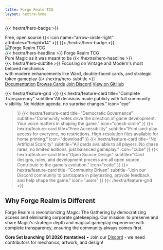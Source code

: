 ```yaml
---
title: Forge Realm TCG
layout: hextra-home
---
```


{{< hextra/hero-badge >}}

  <div class="hx:w-2 hx:h-2 hx:rounded-full hx:bg-primary-400"></div>
  <span>Free, open source</span>
  {{< icon name="arrow-circle-right" attributes="height=14" >}}
{{< /hextra/hero-badge >}}

<div class="hx:mt-6 hx:mb-6">
<img src="/images/forge-realm-main-wide.webp" alt="Forge Realm TCG" class="hx:w-full hx:max-w-4xl hx:mx-auto hx:rounded-lg hx:shadow-lg" />
</div>

<div class="hx:mt-6 hx:mb-6">
{{< hextra/hero-headline >}}
  Forge Realm TCG&nbsp;<br class="hx:sm:block hx:hidden" />Pure Magic as it was meant to be
{{< /hextra/hero-headline >}}
</div>

<div class="hx:mb-12">
{{< hextra/hero-subtitle >}}
  Focusing on Vintage and Modern's most beloved mechanics&nbsp;<br class="hx:sm:block hx:hidden" />with modern enhancements like Ward, double-faced cards, and strategic token gameplay
{{< /hextra/hero-subtitle >}}
</div>

<div class="hx:mb-6 hx:flex hx:flex-wrap hx:gap-4 hx:justify-center hx:md:justify-start">
  <a class="fr-btn fr-btn--secondary" href="/docs">Documentation</a>
  <a class="fr-btn fr-btn--secondary" href="/docs/cards">Browse Cards</a>
  <a class="fr-btn fr-btn--secondary" href="https://discord.gg/KQTY8DfY" target="_blank" rel="noreferrer">Join Discord</a>
  <a class="fr-btn fr-btn--secondary" href="https://github.com/dunamismax/forge-realm" target="_blank" rel="noreferrer">View on GitHub</a>
</div>

<div class="hx:mt-6"></div>

{{< hextra/feature-grid >}}
  {{< hextra/feature-card
    title="Complete Transparency"
    subtitle="All decisions made publicly with full community visibility. No hidden agenda, no surprise changes."
    icon="eye"
  >}}
  {{< hextra/feature-card
    title="Democratic Governance"
    subtitle="Community votes drive the direction of game development. Your voice matters in shaping the game."
    icon="check-circle"
  >}}
  {{< hextra/feature-card
    title="Free Accessibility"
    subtitle="Print-and-play access for everyone, no restrictions. High-resolution files available for home printing."
    icon="download"
  >}}
  {{< hextra/feature-card
    title="No Artificial Scarcity"
    subtitle="All cards available to all players. No chase rares, no limited editions, just balanced gameplay."
    icon="cube"
  >}}
  {{< hextra/feature-card
    title="Open Source Design"
    subtitle="Card designs, rules, and development process are all open source. Contribute to the game's evolution."
    icon="code"
  >}}
  {{< hextra/feature-card
    title="Community Driven"
    subtitle="Join our Discord community to participate in playtesting, provide feedback, and help shape the game."
    icon="users"
  >}}
{{< /hextra/feature-grid >}}

<div class="hx:mt-12"></div>

## Why Forge Realm is Different

Forge Realm is revolutionizing Magic: The Gathering by democratizing access and
eliminating corporate gatekeeping. Our mission: to preserve and share Magic's
strategic depth and magical gameplay experience with complete transparency,
ensuring the community always comes first.

**Core Set launching Q1 2026 (tentative)** • Join our
[Discord](https://discord.gg/KQTY8DfY) - we need contributors for mechanics,
artwork, and design!
